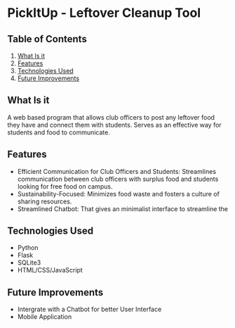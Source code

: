 # PickItUp - Leftover Cleanup Tool
## Table of Contents
1. [What Is it](#WhatIsit)
2. [Features](#Features)
3. [Technologies Used](#Technologies-Used)
2. [Future Improvements](#Future-Improvements)

## What Is it
A web based program that allows club officers to post any leftover food they have and connect them with students. Serves as an effective way for students and food to communicate. 
## Features
- Efficient Communication for Club Officers and Students: Streamlines communication between club officers with surplus food and students looking for free food on campus.
- Sustainability-Focused: Minimizes food waste and fosters a culture of sharing resources.
- Streamlined Chatbot: That gives an minimalist interface to streamline the 
## Technologies Used
- Python
- Flask
- SQLite3
- HTML/CSS/JavaScript
## Future Improvements
- Intergrate with a Chatbot for better User Interface
- Mobile Application
 
